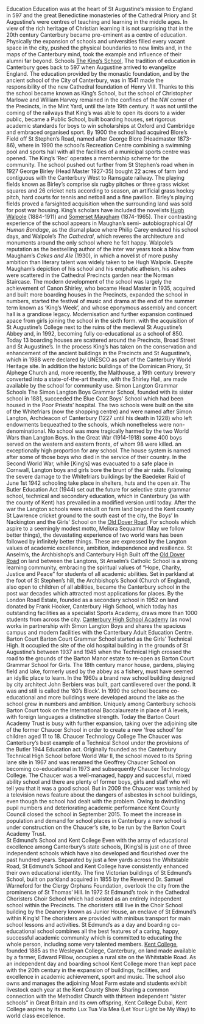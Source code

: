 Education
Education was at the heart of St Augustine’s mission to England in 597 and the great Benedictine monasteries of the Cathedral Priory and St Augustine’s were centres of teaching and learning in the middle ages. In view of the rich heritage of Christian learning it is not surprising that in the 20th century Canterbury became pre-eminent as a centre of education. Physically the expansion of schools and universities filled every vacant space in the city, pushed the physical boundaries to new limits and, in the maps of the Canterbury mind, took the example and influence of their alumni far beyond.
Schools
[The King’s School](https://www.kings-school.co.uk),
The tradition of education in Canterbury goes back to 597 when Augustine arrived to evangelize England. The education provided by the monastic foundation, and by the ancient school of the City of Canterbury, was in 1541 made the responsibility of the new Cathedral foundation of Henry VIII. Thanks to this the school became known as King’s School, but the school of Christopher Marlowe and William Harvey remained in the confines of the NW corner of the Precincts, in the Mint Yard, until the late 19th century. It was not until the coming of the railways that King’s was able to open its doors to a wider public, became a Public School, built boarding houses, set rigorous academic standards for boys to win scholarships at Oxford and Cambridge and embraced organised sport. 
By 1900 the school had acquired Blore’s Field off St Stephen’s Road, named after George Blore (Headmaster 1873-86), where in 1990 the school’s Recreation Centre combining a swimming pool and sports hall with all the facilities of a municipal sports centre was opened. The King’s ‘Rec’ operates a membership scheme for the community. The school pushed out further from St Stephen’s road when in 1927 George Birley (Head Master 1927-35) bought 22 acres of farm land contiguous with the Canterbury West to Ramsgate railway. The playing fields known as Birley’s comprise six rugby pitches or three grass wicket squares and 26 cricket nets according to season, an artificial grass hockey pitch, hard courts for tennis and netball and a fine pavilion. Birley’s playing fields proved a farsighted acquisition when the surrounding land was sold for post war housing. 
King’s scholars have included the novelists [Hugh Walpole]( /19c/19c-walpole-biography) (1884-1911) and [Somerset Maugham]( /20c/20c-maugham-biography) (1874-1965). Their contrasting experience of the school appears in Maughan’s semi- autobiographical _Of Human Bondage_, as the dismal place where Philip Carey endured his school days, and Walpole’s _The Cathedral_, which reveres the architecture and monuments around the only school where he felt happy. Walpole’s reputation as the bestselling author of the inter war years took a blow from Maugham’s _Cakes and Ale_ (1930), in which a novelist of more pushy ambition than literary talent was widely taken to be Hugh Walpole. Despite Maugham’s depiction of his school and his emphatic atheism, his ashes were scattered in the Cathedral Precincts garden near the Norman Staircase. 
The modern development of the school was largely the achievement of Canon Shirley, who became Head Master in 1935, acquired and built more boarding houses in the Precincts, expanded the school in numbers, started the festival of music and drama at the end of the summer term known as ‘King’s Week’, and whose eponymous assembly and concert hall is a grandiose legacy. 
Modernisation and further expansion continued apace from girls joining the school in the sixth form. with the acquisition of St Augustine’s College next to the ruins of the medieval St Augustine’s Abbey and, in 1992, becoming fully co-educational as a school of 850. Today 13 boarding houses are scattered around the Precincts, Broad Street and St Augustine’s. In the process King’s has taken on the conservation and enhancement of the ancient buildings in the Precincts and St Augustine’s, which in 1988 were declared by UNESCO as part of the Canterbury World Heritage site. In addition the historic buildings of the Dominican Priory, St Alphege Church and, more recently, the Malthouse, a 19th century brewery converted into a state-of-the-art theatre, with the Shirley Hall, are made available by the school for community use.
Simon Langton Grammar Schools
The Simon Langton Boys Grammar School, founded with its sister school in 1881, succeeded the Blue Coat Boys’ School which had been housed in the Poor Priests’ hospital. The two schools were built on the site of the Whitefriars (now the shopping centre) and were named after Simon Langton, Archdeacon of Canterbury (1227 until his death in 1228) who left endowments bequeathed to the schools, which nonetheless were non-denominational. 
No school was more tragically harmed by the two World Wars than Langton Boys. In the Great War (1914-1918) some 400 boys served on the western and eastern fronts, of whom 98 were killed. an exceptionally high proportion for any school. The house system is named after some of those boys who died in the service of their country. In the Second World War, while [King’s] was evacuated to a safe place in Cornwall, Langton boys and girls bore the brunt of the air raids. Following the severe damage to the Whitefriars buildings by the Baedeker Raid of June 1st 1942 schooling take place in shelters, huts and the open air.  The Butler Education Act (1944) set out the future for selective state grammar school, technical and secondary education, which in Canterbury (as with the county of Kent) has prevailed in a modified version until today. 
After the war the Langton schools were rebuilt on farm land beyond the Kent county St Lawrence cricket ground to the south east of the city, the Boys’ In Nackington and the Girls’ School on the [Old Dover Road]( /dickens/david-copperfield-dover-road). For schools which aspire to a seemingly modest motto, Meliora Sequamur (May we follow better things), the devastating experience of two world wars has been followed by infinitely better things. These are expressed by the Langton values of academic excellence, ambition, independence and resilience. 
St Anselm’s, the Archbishop’s and Canterbury High 
Built off the [Old Dover Road]( /dickens/david-copperfield-dover-road) on land between the Langtons, St Anselm’s Catholic School is a strong learning community, embracing the spiritual values of “Hope, Charity, Justice and Peace” for students of all academic abilities. Set in parkland at the foot of St Stephen’s hill, the Archbishop’s School (Church of England), also open to children of all abilities, became the Canterbury school in the post war decades which attracted most applications for places.  By the London Road Estate, founded as a secondary school in 1952 on land donated by Frank Hooker, Canterbury High School, which today has outstanding facilities as a specialist Sports Academy, draws more than 1000 students from across the city. [Canterbury High School Academy](https://www.canterbury.kent.sch.uk) (as now) works in partnership with Simon Langton Boys and shares the spacious campus and modern facilities with the Canterbury Adult Education Centre. 
Barton Court 
Barton Court Grammar School started as the Girls’ Technical High. It occupied the site of the old hospital building in the grounds of St Augustine’s between 1937 and 1945 when the Technical High crossed the road to the grounds of the Barton Manor estate to re-open as Barton Court Grammar School for Girls. The 18th century manor house, gardens, playing field and lake, formerly used by the abbey as a fishery, must have seemed an idyllic place to learn. In the 1960s a brand new school building designed by city architect John Berbiers was built, part cantilevered over the pond. It was and still is called the ‘60’s Block’. In 1990 the school became co-educational and more buildings were developed around the lake as the school grew in numbers and ambition. Uniquely among Canterbury schools Barton Court took on the International Baccalaureate in place of A levels, with foreign languages a distinctive strength.  Today the Barton Court Academy Trust is busy with further expansion, taking over the adjoining site of the former Chaucer School in order to create a new ‘free school’ for children aged 11 to 18. 
Chaucer Technology College
The Chaucer was Canterbury’s best example of a Technical School under the provisions of the Butler 1944 Education act. Originally founded as the Canterbury Technical High School before World War II, the school moved to its Spring lane site in 1967 and was renamed the Geoffrey Chaucer School on becoming co-educational in 1973 and subsequently Chaucer Technology College. The Chaucer was a well-managed, happy and successful, mixed ability school and there are plenty of former boys, girls and staff who will tell you that it was a good school. But in 2009 the Chaucer was tarnished by a television news feature about the dangers of asbestos in school buildings, even though the school had dealt with the problem. Owing to dwindling pupil numbers and deteriorating academic performance Kent County Council closed the school in September 2015. To meet the increase in population and demand for school places in Canterbury a new school is under construction on the Chaucer’s site, to be run by the Barton Court Academy Trust.   
St Edmund’s School and Kent College 
Even with the array of educational excellence among Canterbury’s state schools, [King’s] is just one of three independent schools which have also developed and flourished over the past hundred years. Separated by just a few yards across the Whitstable Road, St Edmund’s School and Kent College have consistently enhanced their own educational identity.
The fine Victorian buildings of St Edmund’s School, built on parkland acquired in 1855 by the Reverend Dr. Samuel Warneford for the Clergy Orphans Foundation, overlook the city from the prominence of St Thomas’ Hill. In 1972 St Edmund’s took in the Cathedral Choristers Choir School which had existed as an entirely independent school within the Precincts. The choristers still live in the Choir School building by the Deanery known as Junior House, an enclave of St Edmund’s within King’s! The choristers are provided with minibus transport for main school lessons and activities. St Edmund’s as a day and boarding co-educational school combines all the best features of a caring, happy, successful academic community which is committed to educating the whole person, including some very talented members. 
[Kent College]( https://kentcollege.com), founded 1885 as the Wesleyan College, Canterbury, on land made available by a farmer, Edward Pillow, occupies a rural site on the Whitstable Road. As an independent day and boarding school Kent College more than kept pace with the 20th century in the expansion of buildings, facilities, and excellence in academic achievement, sport and music. The school also owns and manages the adjoining Moat Farm estate and students exhibit livestock each year at the Kent County Show. Sharing a common connection with the Methodist Church with thirteen independent “sister schools” in Great Britain and its own offspring, Kent College Dubai, Kent College aspires by its motto Lux Tua Via Mea (Let Your Light be My Way) to world class excellence.     
